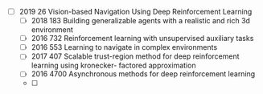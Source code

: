 - [ ] 2019 26 Vision-based Navigation Using Deep Reinforcement Learning
  - [ ] 2018 183 Building generalizable agents with a realistic and rich 3d environment
  - [ ] 2016 732 Reinforcement learning with unsupervised auxiliary tasks
  - [ ] 2016 553 Learning to navigate in complex environments
  - [ ] 2017 407 Scalable trust-region method for deep reinforcement learning using kronecker- factored approximation
  - [ ] 2016 4700 Asynchronous methods for deep reinforcement learning
  - [ ] 
